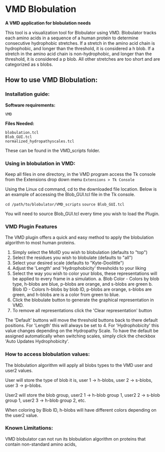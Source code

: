 # VMD Blobulation

**A VMD application for blobulation needs**

This tool is a visualization tool for Blobulator using VMD. Blobulator tracks each amino 
acids in a sequence of a human protein to determine consecutive hydrophobic stretches.  If a stretch in the 
amino acid chain is hydrophobic, and longer than the
threshold, it is considered a h blob. If a stretch in the amino acid chain is non-hydrophobic, and longer than the 
threshold, it is considered a p blob. All other stretches are too short and
are categorized as s blobs. 

## How to use VMD Blobulation:

### Installation guide:

**Software requirements:** 

```VMD```

**Files Needed:**

``` 
blobulation.tcl
Blob_GUI.tcl
normalized_hydropathyscales.tcl
```
These can be found in the VMD_scripts folder.

### Using in blobulation in VMD:

Keep all files in one directory, in the VMD program access the Tk console
from the Extensions drop down menu 
`Extensions > Tk Console`

Using the Linux cd command, cd to the downloaded file location.
Below is an example of accessing the Blob_GUI.tcl file in the Tk console. 

``` cd /path/to/blobulator/VMD_scripts ``` 
```source Blob_GUI.tcl```

You will need to source Blob_GUI.tcl every time you wish to load the Plugin.

### VMD Plugin Features

The VMD plugin offers a quick and easy method to apply the blobulation algorithm to most
human proteins. 
1. Simply select the MolID you wish to blobulation (defaults to "top")
2. Select the residues you wish to blobulate (defaults to "all") 
3. Select your desired scale (defaults to "Kyte-Doolittle") 
4. Adjust the 'Length' and 'Hydrophobicity' thresholds to your liking
5. Select the way you wish to color your blobs, these representations will be applied to every frame
in a simulation. 
    a. Blob Color - Colors by blob type, h-blobs are blue, p-blobs are orange, and s-blobs are green
    b. Blob ID - Colors h-blobs by blob ID, p-blobs are orange, s-blobs are green, and h-blobs are is a color from green to blue.
6. Click the blobulate button to generate the graphical representation in VMD. 
7. To remove all representations click the 'Clear representation' button

The 'Default' buttons will move the threshold buttons back to there default positions. 
For 'Length' this will always be set to 4. For 'Hydrophobicity' this value changes depending
on the Hydropathy Scale. To have the default be assigned automatically when switching scales,
simply click the checkbox 'Auto Updates Hydrophobicity'. 

### How to access blobulation values: 

The blobulation algorithm will apply all blobs types to the VMD user and user2 values.

User will store the type of blob it is, user 1 -> h-blobs, user 2 -> s-blobs, user 3 -> p-blobs.

User2 will store the blob group, user2 1 -> h-blob group 1, user2 2 -> s-blob group 1, user2 3 -> h-blob group 2, etc.

When coloring by Blob ID, h-blobs will have different colors depending on the user2 value.    

### Known Limitations:

VMD blobulator can not run its blobulation algorithm on proteins that contain
non-standard amino acids,
